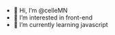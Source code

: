 - 👋 Hi, I’m @celleMN
- 👀 I’m interested in front-end
- 🌱 I’m currently learning javascript

<!---
celleMN/celleMN is a ✨ special ✨ repository because its `README.md` (this file) appears on your GitHub profile.
You can click the Preview link to take a look at your changes.
- 💞️ I’m looking to collaborate on front end
- 📫 How to reach me ...
--->
